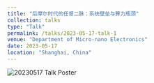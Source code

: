 ```yaml
---
title: "后摩尔时代的任督二脉：系统壁垒与算力瓶颈"
collection: talks
type: "Talk"
permalink: /talks/2023-05-17-talk-1
venue: "Department of Micro-nano Electronics"
date: 2023-05-17
location: "Shanghai, China"
---
```


![20230517 Talk Poster](/images/talks/20230517.png)